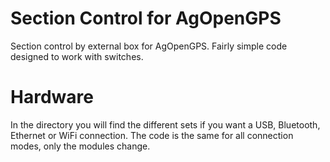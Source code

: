 # Section Control for AgOpenGPS

Section control by external box for AgOpenGPS. Fairly simple code designed to work with switches.

# Hardware

In the directory you will find the different sets if you want a USB, Bluetooth, Ethernet or WiFi connection. The code is the same for all connection modes, only the modules change.